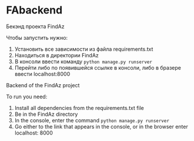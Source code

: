 # FAbackend
Бекэнд проекта FindAz

Чтобы запустить нужно:
1. Установить все зависимости из файла requirements.txt
2. Находиться в директории FindAz
3. В консоли ввести команду `python manage.py runserver`
4. Перейти либо по появившейся ссылке в консоли, либо в бразере ввести localhost:8000


Backend of the FindAz project

To run you need:
1. Install all dependencies from the requirements.txt file
2. Be in the FindAz directory
3. In the console, enter the command `python manage.py runserver`
4. Go either to the link that appears in the console, or in the browser enter localhost: 8000

